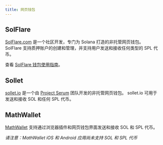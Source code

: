 ```yaml
---
title: 网页钱包
---
```


## SolFlare

[SolFlare.com](https://solflare.com/) 是一个社区开发，专门为 Solana 打造的非托管网页钱包。 SolFlare 支持质押账户的创建和管理，并支持用户发送和接收任何类型的 SPL 代币。

查看 [SolFlare 钱包使用指南](solflare.md)。

## Sollet

[sollet.io](https://www.sollet.io/) 是一个由 [Project Serum](https://projectserum.com/) 团队开发的非托管网页钱包。 sollet.io 可用于发送和接收 SOL 和任何 SPL 代币。

## MathWallet

[MathWallet](https://mathwallet.org/) 支持通过浏览器插件和网页钱包界面发送和接收 SOL 和 SPL 代币。

_请注意：MathWallet iOS 和 Android 应用尚未支持 SOL 和 SPL 代币_
